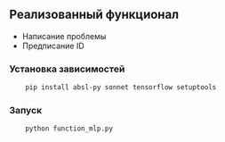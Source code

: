 ## Реализованный функционал 

<ul>
	<li>Написание проблемы </li>
	<li>Предписание ID</li>
</ul>

### Установка зависимостей

```bash
	pip install absl-py sonnet tensorflow setuptools 
```

### Запуск 
```bash
	python function_mlp.py 
```
